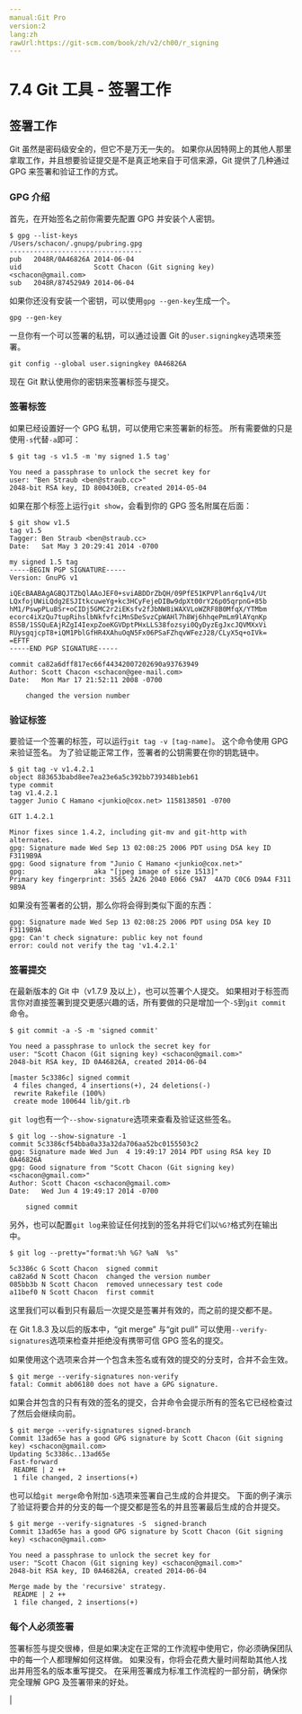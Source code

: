 ```yaml
---
manual:Git Pro
version:2
lang:zh
rawUrl:https://git-scm.com/book/zh/v2/ch00/r_signing
---
```



# 7.4 Git 工具 - 签署工作

## 签署工作<a name="r_signing"></a>


Git 虽然是密码级安全的，但它不是万无一失的。 如果你从因特网上的其他人那里拿取工作，并且想要验证提交是不是真正地来自于可信来源，Git 提供了几种通过 GPG 来签署和验证工作的方式。



### GPG 介绍<a name="_gpg_介绍"></a>


首先，在开始签名之前你需要先配置 GPG 并安装个人密钥。



```
$ gpg --list-keys
/Users/schacon/.gnupg/pubring.gpg
---------------------------------
pub   2048R/0A46826A 2014-06-04
uid                  Scott Chacon (Git signing key) <schacon@gmail.com>
sub   2048R/874529A9 2014-06-04
```




如果你还没有安装一个密钥，可以使用`gpg --gen-key`生成一个。



```
gpg --gen-key
```




一旦你有一个可以签署的私钥，可以通过设置 Git 的`user.signingkey`选项来签署。



```
git config --global user.signingkey 0A46826A
```




现在 Git 默认使用你的密钥来签署标签与提交。




### 签署标签<a name="_签署标签"></a>


如果已经设置好一个 GPG 私钥，可以使用它来签署新的标签。 所有需要做的只是使用`-s`代替`-a`即可：



```
$ git tag -s v1.5 -m 'my signed 1.5 tag'

You need a passphrase to unlock the secret key for
user: "Ben Straub <ben@straub.cc>"
2048-bit RSA key, ID 800430EB, created 2014-05-04
```




如果在那个标签上运行`git show`，会看到你的 GPG 签名附属在后面：



```
$ git show v1.5
tag v1.5
Tagger: Ben Straub <ben@straub.cc>
Date:   Sat May 3 20:29:41 2014 -0700

my signed 1.5 tag
-----BEGIN PGP SIGNATURE-----
Version: GnuPG v1

iQEcBAABAgAGBQJTZbQlAAoJEF0+sviABDDrZbQH/09PfE51KPVPlanr6q1v4/Ut
LQxfojUWiLQdg2ESJItkcuweYg+kc3HCyFejeDIBw9dpXt00rY26p05qrpnG+85b
hM1/PswpPLuBSr+oCIDj5GMC2r2iEKsfv2fJbNW8iWAXVLoWZRF8B0MfqX/YTMbm
ecorc4iXzQu7tupRihslbNkfvfciMnSDeSvzCpWAHl7h8Wj6hhqePmLm9lAYqnKp
8S5B/1SSQuEAjRZgI4IexpZoeKGVDptPHxLLS38fozsyi0QyDyzEgJxcJQVMXxVi
RUysgqjcpT8+iQM1PblGfHR4XAhuOqN5Fx06PSaFZhqvWFezJ28/CLyX5q+oIVk=
=EFTF
-----END PGP SIGNATURE-----

commit ca82a6dff817ec66f44342007202690a93763949
Author: Scott Chacon <schacon@gee-mail.com>
Date:   Mon Mar 17 21:52:11 2008 -0700

    changed the version number
```




### 验证标签<a name="_验证标签"></a>


要验证一个签署的标签，可以运行`git tag -v [tag-name]`。 这个命令使用 GPG 来验证签名。 为了验证能正常工作，签署者的公钥需要在你的钥匙链中。



```
$ git tag -v v1.4.2.1
object 883653babd8ee7ea23e6a5c392bb739348b1eb61
type commit
tag v1.4.2.1
tagger Junio C Hamano <junkio@cox.net> 1158138501 -0700

GIT 1.4.2.1

Minor fixes since 1.4.2, including git-mv and git-http with alternates.
gpg: Signature made Wed Sep 13 02:08:25 2006 PDT using DSA key ID F3119B9A
gpg: Good signature from "Junio C Hamano <junkio@cox.net>"
gpg:                 aka "[jpeg image of size 1513]"
Primary key fingerprint: 3565 2A26 2040 E066 C9A7  4A7D C0C6 D9A4 F311 9B9A
```




如果没有签署者的公钥，那么你将会得到类似下面的东西：



```
gpg: Signature made Wed Sep 13 02:08:25 2006 PDT using DSA key ID F3119B9A
gpg: Can't check signature: public key not found
error: could not verify the tag 'v1.4.2.1'
```




### 签署提交<a name="r_signing_commits"></a>


在最新版本的 Git 中（v1.7.9 及以上），也可以签署个人提交。 如果相对于标签而言你对直接签署到提交更感兴趣的话，所有要做的只是增加一个`-S`到`git commit`命令。



```
$ git commit -a -S -m 'signed commit'

You need a passphrase to unlock the secret key for
user: "Scott Chacon (Git signing key) <schacon@gmail.com>"
2048-bit RSA key, ID 0A46826A, created 2014-06-04

[master 5c3386c] signed commit
 4 files changed, 4 insertions(+), 24 deletions(-)
 rewrite Rakefile (100%)
 create mode 100644 lib/git.rb
```




`git log`也有一个`--show-signature`选项来查看及验证这些签名。



```
$ git log --show-signature -1
commit 5c3386cf54bba0a33a32da706aa52bc0155503c2
gpg: Signature made Wed Jun  4 19:49:17 2014 PDT using RSA key ID 0A46826A
gpg: Good signature from "Scott Chacon (Git signing key) <schacon@gmail.com>"
Author: Scott Chacon <schacon@gmail.com>
Date:   Wed Jun 4 19:49:17 2014 -0700

    signed commit
```




另外，也可以配置`git log`来验证任何找到的签名并将它们以`%G?`格式列在输出中。



```
$ git log --pretty="format:%h %G? %aN  %s"

5c3386c G Scott Chacon  signed commit
ca82a6d N Scott Chacon  changed the version number
085bb3b N Scott Chacon  removed unnecessary test code
a11bef0 N Scott Chacon  first commit
```




这里我们可以看到只有最后一次提交是签署并有效的，而之前的提交都不是。




在 Git 1.8.3 及以后的版本中，“git merge” 与“git pull” 可以使用`--verify-signatures`选项来检查并拒绝没有携带可信 GPG 签名的提交。




如果使用这个选项来合并一个包含未签名或有效的提交的分支时，合并不会生效。



```
$ git merge --verify-signatures non-verify
fatal: Commit ab06180 does not have a GPG signature.
```




如果合并包含的只有有效的签名的提交，合并命令会提示所有的签名它已经检查过了然后会继续向前。



```
$ git merge --verify-signatures signed-branch
Commit 13ad65e has a good GPG signature by Scott Chacon (Git signing key) <schacon@gmail.com>
Updating 5c3386c..13ad65e
Fast-forward
 README | 2 ++
 1 file changed, 2 insertions(+)
```




也可以给`git merge`命令附加`-S`选项来签署自己生成的合并提交。 下面的例子演示了验证将要合并的分支的每一个提交都是签名的并且签署最后生成的合并提交。



```
$ git merge --verify-signatures -S  signed-branch
Commit 13ad65e has a good GPG signature by Scott Chacon (Git signing key) <schacon@gmail.com>

You need a passphrase to unlock the secret key for
user: "Scott Chacon (Git signing key) <schacon@gmail.com>"
2048-bit RSA key, ID 0A46826A, created 2014-06-04

Merge made by the 'recursive' strategy.
 README | 2 ++
 1 file changed, 2 insertions(+)
```




### 每个人必须签署<a name="_每个人必须签署"></a>


签署标签与提交很棒，但是如果决定在正常的工作流程中使用它，你必须确保团队中的每一个人都理解如何这样做。 如果没有，你将会花费大量时间帮助其他人找出并用签名的版本重写提交。 在采用签署成为标准工作流程的一部分前，确保你完全理解 GPG 及签署带来的好处。



|


